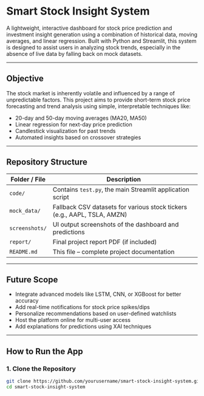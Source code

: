 # Smart Stock Insight System

A lightweight, interactive dashboard for stock price prediction and investment insight generation using a combination of historical data, moving averages, and linear regression. Built with Python and Streamlit, this system is designed to assist users in analyzing stock trends, especially in the absence of live data by falling back on mock datasets.

---

## Objective

The stock market is inherently volatile and influenced by a range of unpredictable factors. This project aims to provide short-term stock price forecasting and trend analysis using simple, interpretable techniques like:

- 20-day and 50-day moving averages (MA20, MA50)
- Linear regression for next-day price prediction
- Candlestick visualization for past trends
- Automated insights based on crossover strategies

---

## Repository Structure

| Folder / File         | Description                                                                 |
|-----------------------|-----------------------------------------------------------------------------|
| `code/`               | Contains `test.py`, the main Streamlit application script                   |
| `mock_data/`          | Fallback CSV datasets for various stock tickers (e.g., AAPL, TSLA, AMZN)    |
| `screenshots/`        | UI output screenshots of the dashboard and predictions                      |
| `report/`             | Final project report PDF (if included)                                      |
| `README.md`           | This file – complete project documentation                                  |

---

## Future Scope

- Integrate advanced models like LSTM, CNN, or XGBoost for better accuracy
- Add real-time notifications for stock price spikes/dips
- Personalize recommendations based on user-defined watchlists
- Host the platform online for multi-user access
- Add explanations for predictions using XAI techniques

---

## How to Run the App

### 1. Clone the Repository

```bash
git clone https://github.com/yourusername/smart-stock-insight-system.git
cd smart-stock-insight-system
